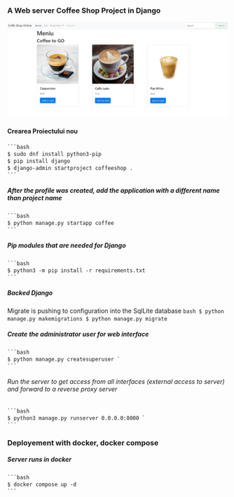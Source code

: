 ###  A Web server Coffee Shop Project in Django
![Django web page](coffeeshop/coffee/templates/menu.jpg)

#### Crearea Proiectului nou 
    ```bash
    $ sudo dnf install python3-pip 
    $ pip install django 
    $ django-admin startproject coffeeshop . 
    ```

##### After the profile was created, add the application with a different name than project name
    ```bash 
    $ python manage.py startapp coffee
    ```
    
##### Pip modules that are needed for Django
    ```bash
    $ python3 -m pip install -r requirements.txt
    ```

##### Backed Django
Migrate is pushing to configuration into the SqlLite database
    ```bash
    $ python manage.py makemigrations
    $ python manage.py migrate
    ```

##### Create the administrator user for web interface
    ```bash
    $ python manage.py createsuperuser `
    ```

###### Run the server to get access from all interfaces (external access to server) and forward to a reverse proxy server  
    ```bash 
    $ python3 manage.py runserver 0.0.0.0:8000 `
    ```
### Deployement with docker, docker compose   
##### Server runs in docker
    ```bash 
    $ docker compose up -d
    ```
